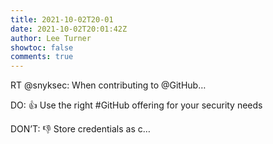 ```yaml
---
title: 2021-10-02T20-01
date: 2021-10-02T20:01:42Z
author: Lee Turner
showtoc: false
comments: true
---
```


RT @snyksec: When contributing to @GitHub…

DO: 
👍 Use the right #GitHub offering for your security needs

DON’T: 
👎 Store credentials as c…

